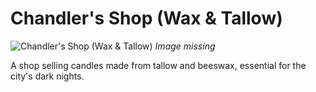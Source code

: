 # Chandler's Shop (Wax & Tallow)

![Chandler's Shop (Wax & Tallow)](../../assets/buildings/chandlers_shop.png)
*Image missing*

A shop selling candles made from tallow and beeswax, essential for the city's dark nights.

